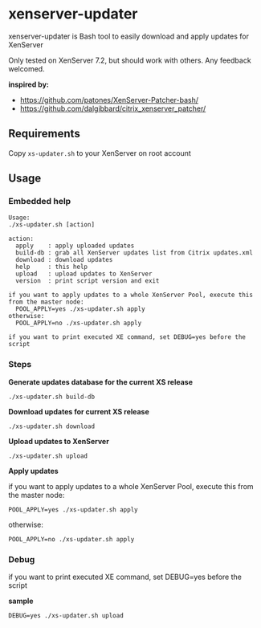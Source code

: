 # xenserver-updater

xenserver-updater is Bash tool to easily download and apply updates for XenServer

Only tested on XenServer 7.2, but should work with others. Any feedback welcomed.

**inspired by:**

- https://github.com/patones/XenServer-Patcher-bash/
- https://github.com/dalgibbard/citrix_xenserver_patcher/

## Requirements

Copy `xs-updater.sh` to your XenServer on root account

## Usage

### Embedded help

```
Usage:
./xs-updater.sh [action]

action:
  apply    : apply uploaded updates
  build-db : grab all XenServer updates list from Citrix updates.xml
  download : download updates
  help     : this help
  upload   : upload updates to XenServer
  version  : print script version and exit

if you want to apply updates to a whole XenServer Pool, execute this from the master node:
  POOL_APPLY=yes ./xs-updater.sh apply
otherwise:
  POOL_APPLY=no ./xs-updater.sh apply

if you want to print executed XE command, set DEBUG=yes before the script
```

### Steps

**Generate updates database for the current XS release**

```
./xs-updater.sh build-db
```

**Download updates for current XS release**

```
./xs-updater.sh download
```

**Upload updates to XenServer**

```
./xs-updater.sh upload
```

**Apply updates**

if you want to apply updates to a whole XenServer Pool, execute this from the master node:

```
POOL_APPLY=yes ./xs-updater.sh apply
```

otherwise:

```
POOL_APPLY=no ./xs-updater.sh apply
```

### Debug

if you want to print executed XE command, set DEBUG=yes before the script

**sample**

```
DEBUG=yes ./xs-updater.sh upload
```
